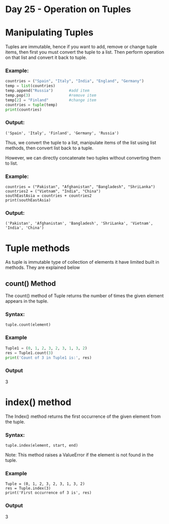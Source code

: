 # Day 25 - Operation on Tuples

# Manipulating Tuples

Tuples are immutable, hence if you want to add, remove or change tuple items, then first you must convert the tuple to a list. Then perform operation on that list and convert it back to tuple.

### Example:

```python
countries = ("Spain", "Italy", "India", "England", "Germany")
temp = list(countries)
temp.append("Russia")       #add item
temp.pop(3)                 #remove item
temp[2] = "Finland"         #change item
countries = tuple(temp)
print(countries)

```

### Output:

```
('Spain', 'Italy', 'Finland', 'Germany', 'Russia')

```

Thus, we convert the tuple to a list, manipulate items of the list using list methods, then convert list back to a tuple.

However, we can directly concatenate two tuples without converting them to list.

### Example:

```
countries = ("Pakistan", "Afghanistan", "Bangladesh", "ShriLanka")
countries2 = ("Vietnam", "India", "China")
southEastAsia = countries + countries2
print(southEastAsia)

```

### Output:

```
('Pakistan', 'Afghanistan', 'Bangladesh', 'ShriLanka', 'Vietnam', 'India', 'China')

```

# Tuple methods

As tuple is immutable type of collection of elements it have limited built in methods. They are explained below

## count() Method

The count() method of Tuple returns the number of times the given element appears in the tuple.

### Syntax:

```
tuple.count(element)

```

### Example

```python
Tuple1 = (0, 1, 2, 3, 2, 3, 1, 3, 2)
res = Tuple1.count(3)
print('Count of 3 in Tuple1 is:', res)

```

### Output

3

# index() method

The Index() method returns the first occurrence of the given element from the tuple.

### Syntax:

```
tuple.index(element, start, end)

```

Note: This method raises a ValueError if the element is not found in the tuple.

### Example

```
Tuple = (0, 1, 2, 3, 2, 3, 1, 3, 2)
res = Tuple.index(3)
print('First occurrence of 3 is', res)

```

### Output

3